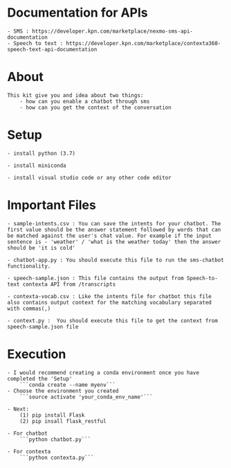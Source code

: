# Documentation for APIs
    - SMS : https://developer.kpn.com/marketplace/nexmo-sms-api-documentation
    - Speech to text : https://developer.kpn.com/marketplace/contexta360-speech-text-api-documentation

# About
    This kit give you and idea about two things: 
        - how can you enable a chatbot through sms
        - how can you get the context of the conversation 

# Setup

    - install python (3.7)

    - install miniconda

    - install visual studio code or any other code editor


# Important Files
    - sample-intents.csv : You can save the intents for your chatbot. The first value should be the answer statement followed by words that can be matched against the user's chat value. For example if the input sentence is - 'weather' / 'what is the weather today' then the answer should be 'it is cold'

    - chatbot-app.py : You should execute this file to run the sms-chatbot functionality.

    - speech-sample.json : This file contains the output from Speech-to-text contexta API from /transcripts

    - contexta-vocab.csv : Like the intents file for chatbot this file also contains output context for the matching vocabulary separated with commas(,)

    - context.py :  You should execute this file to get the context from speech-sample.json file


# Execution
    
    - I would recommend creating a conda environment once you have completed the 'Setup'
        ```conda create --name myenv```
    - Choose the environment you created
        ```source activate 'your_conda_env_name'```
        
    - Next:
        (1) pip install Flask
        (2) pip insall flask_restful

    - For chatbot
        ```python chatbot.py```

    - For contexta
        ```python contexta.py```